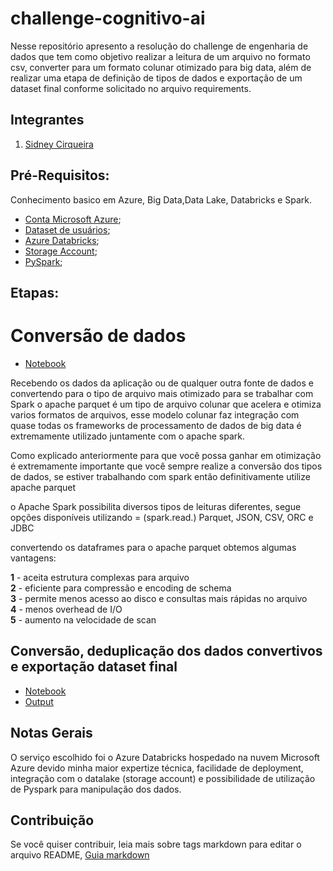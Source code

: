 # challenge-cognitivo-ai

Nesse repositório apresento a resolução do challenge de engenharia de dados que tem como objetivo realizar a leitura de um arquivo no formato csv, converter para um formato colunar otimizado para big data, além de realizar uma etapa de definição de tipos de dados e exportação de um dataset final conforme solicitado no arquivo requirements.


## Integrantes
1. [Sidney Cirqueira](https://www.linkedin.com/in/sidneyoliveiracirqueira/)

## Pré-Requisitos:
Conhecimento basico em Azure, Big Data,Data Lake, Databricks e Spark.

* [Conta Microsoft Azure](https://azure.microsoft.com/en-us/free/); 
* [Dataset de usuários]();
* [Azure Databricks](https://azure.microsoft.com/en-us/services/databricks/);
* [Storage Account](https://docs.microsoft.com/en-us/azure/storage/common/storage-account-overview); 
* [PySpark](https://databricks.com/glossary/pyspark);

## Etapas:

# Conversão de dados
* [Notebook](https://github.com/sidneyocirqueira/challenge-cognitivo-ai/tree/main/notebooks)

Recebendo os dados da aplicação ou de qualquer outra fonte de dados e
convertendo para o tipo de arquivo mais otimizado para se trabalhar com Spark
o apache parquet é um tipo de arquivo colunar que acelera e otimiza varios formatos de arquivos,
esse modelo colunar faz integração com quase todas os frameworks de processamento de dados de big data
é extremamente utilizado juntamente com o apache spark.

Como explicado anteriormente para que você possa ganhar em otimização
é extremamente importante que você sempre realize a conversão dos tipos de dados, se estiver trabalhando com spark então definitivamente
utilize apache parquet

o Apache Spark possibilita diversos tipos de leituras diferentes, segue opções disponíveis utilizando = (spark.read.)
Parquet, JSON, CSV, ORC e JDBC

convertendo os dataframes para o apache parquet  obtemos algumas vantagens:

**1** - aceita estrutura complexas para arquivo  
**2** - eficiente para compressão e encoding de schema  
**3** - permite menos acesso ao disco e consultas mais rápidas no arquivo  
**4** - menos overhead de I/O  
**5** - aumento na velocidade de scan  

## Conversão, deduplicação dos dados convertivos e exportação dataset final 

* [Notebook](https://github.com/sidneyocirqueira/challenge-cognitivo-ai/tree/main/notebooks)
* [Output](https://github.com/sidneyocirqueira/challenge-cognitivo-ai/tree/main/data/output/load.parquet)

## Notas Gerais 

O serviço escolhido foi o Azure Databricks hospedado na nuvem Microsoft Azure devido minha maior expertize técnica, facilidade de deployment, integração com o datalake (storage account) e possibilidade de utilização de Pyspark para manipulação dos dados.

## Contribuição
Se você quiser contribuir, leia mais sobre tags markdown para editar o arquivo README, [Guia markdown](https://docs.microsoft.com/en-us/azure/devops/project/wiki/markdown-guidance?view=azure-devops&viewFallbackFrom=vsts) 

